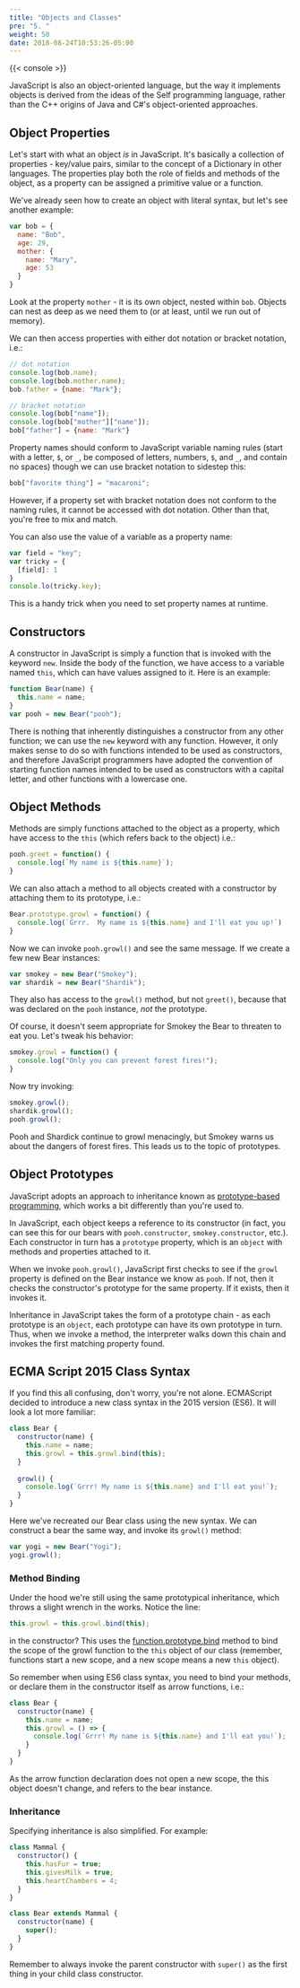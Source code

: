 ```yaml
---
title: "Objects and Classes"
pre: "5. "
weight: 50
date: 2018-08-24T10:53:26-05:00
---
```


{{< console >}}

JavaScript is also an object-oriented language, but the way it implements objects is derived from the ideas of the Self programming language, rather than the C++ origins of Java and C#'s object-oriented approaches.  

## Object Properties

Let's start with what an object _is_ in JavaScript.  It's basically a collection of properties - key/value pairs, similar to the concept of a Dictionary in other languages.  The properties play both the role of fields and methods of the object, as a property can be assigned a primitive value or a function.

We've already seen how to create an object with literal syntax, but let's see another example:

```js
var bob = {
  name: "Bob",
  age: 29,
  mother: {
    name: "Mary",
    age: 53
  }
}
```

Look at the property `mother` - it is its own object, nested within `bob`. Objects can nest as deep as we need them to (or at least, until we run out of memory).  

We can then access properties with either dot notation or bracket notation, i.e.:

```js
// dot notation
console.log(bob.name);
console.log(bob.mother.name);
bob.father = {name: "Mark"};

// bracket notation
console.log(bob["name"]);
console.log(bob["mother"]["name"]);
bob["father"] = {name: "Mark"}
```

Property names should conform to JavaScript variable naming rules (start with a letter, `$`, or `_`, be composed of letters, numbers, `$`, and `_`, and contain no spaces) though we can use bracket notation to sidestep this:

```js
bob["favorite thing"] = "macaroni";
```

However, if a property set with bracket notation does not conform to the naming rules, it cannot be accessed with dot notation.  Other than that, you're free to mix and match.

You can also use the value of a variable as a property name:

```js
var field = "key";
var tricky = {
  [field]: 1
}
console.lo(tricky.key);
```
This is a handy trick when you need to set property names at runtime.

## Constructors

A constructor in JavaScript is simply a function that is invoked with the keyword `new`.  Inside the body of the function, we have access to a variable named `this`, which can have values assigned to it.  Here is an example:

```js
function Bear(name) {
  this.name = name;
}
var pooh = new Bear("pooh");
```

There is nothing that inherently distinguishes a constructor from any other function; we can use the `new` keyword with any function.  However, it only makes sense to do so with functions intended to be used as constructors, and therefore JavaScript programmers have adopted the convention of starting function names intended to be used as constructors with a capital letter, and other functions with a lowercase one.

## Object Methods
Methods are simply functions attached to the object as a property, which have access to the `this` (which refers back to the object) i.e.:

```js 
pooh.greet = function() {
  console.log(`My name is ${this.name}`);
}
```

We can also attach a method to all objects created with a constructor by attaching them to its prototype, i.e.:

```js
Bear.prototype.growl = function() {
  console.log(`Grrr.  My name is ${this.name} and I'll eat you up!`)
}
```

Now we can invoke `pooh.growl()` and see the same message.  If we create a few new Bear instances:

```js 
var smokey = new Bear("Smokey");
var shardik = new Bear("Shardik");
```

They also has access to the `growl()` method, but not `greet()`, because that was declared on the `pooh` instance, _not_ the prototype. 

Of course, it doesn't seem appropriate for Smokey the Bear to threaten to eat you.  Let's tweak his behavior:

```js
smokey.growl = function() {
  console.log("Only you can prevent forest fires!");
}
```

Now try invoking:

```js
smokey.growl();
shardik.growl();
pooh.growl();
```

Pooh and Shardick continue to growl menacingly, but Smokey warns us about the dangers of forest fires.  This leads us to the topic of prototypes.

## Object Prototypes
JavaScript adopts an approach to inheritance known as [prototype-based programming](https://en.wikipedia.org/wiki/Prototype-based_programming), which works a bit differently than you're used to.  

In JavaScript, each object keeps a reference to its constructor (in fact, you can see this for our bears with `pooh.constructor`, `smokey.constructor`, etc.).  Each constructor in turn has a `prototype` property, which is an `object` with methods and properties attached to it.

When we invoke `pooh.growl()`, JavaScript first checks to see if the `growl` property is defined on the Bear instance we know as `pooh`.  If not, then it checks the constructor's prototype for the same property.  If it exists, then it invokes it.

Inheritance in JavaScript takes the form of a prototype chain - as each prototype is an `object`, each prototype can have its own prototype in turn.  Thus, when we invoke a method, the interpreter walks down this chain and invokes the first matching property found.


## ECMA Script 2015 Class Syntax

If you find this all confusing, don't worry, you're not alone.  ECMAScript decided to introduce a new class syntax in the 2015 version (ES6). It will look a lot more familiar:

```js
class Bear {
  constructor(name) {
    this.name = name;
    this.growl = this.growl.bind(this);
  }
  
  growl() {
    console.log(`Grrr! My name is ${this.name} and I'll eat you!`);
  }
}
```

Here we've recreated our Bear class using the new syntax.  We can construct a bear the same way, and invoke its `growl()` method:

```js
var yogi = new Bear("Yogi");
yogi.growl();
```

### Method Binding

Under the hood we're still using the same prototypical inheritance, which throws a slight wrench in the works.  Notice the line:

```js
this.growl = this.growl.bind(this);
```

in the constructor?  This uses the [function.prototype.bind](https://developer.mozilla.org/en-US/docs/Web/JavaScript/Reference/Global_objects/Function/bind) method to bind the scope of the growl function to the `this` object of our class (remember, functions start a new scope, and a new scope means a new `this` object).  

So remember when using ES6 class syntax, you need to bind your methods, or declare them in the constructor itself as arrow functions, i.e.:

```js
class Bear {
  constructor(name) {
    this.name = name;
    this.growl = () => { 
      console.log(`Grrr! My name is ${this.name} and I'll eat you!`);
    }
  }
}
```

As the arrow function declaration does not open a new scope, the this object doesn't change, and refers to the bear instance.

### Inheritance 

Specifying inheritance is also simplified.  For example:

```js
class Mammal {
  constructor() {
    this.hasFur = true;
    this.givesMilk = true;
    this.heartChambers = 4;
  }
}

class Bear extends Mammal {
  constructor(name) {
    super();
  }
}
```

Remember to always invoke the parent constructor with `super()` as the first thing in your child class constructor.
